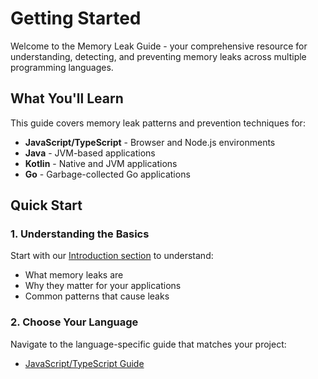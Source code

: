 # Getting Started

Welcome to the Memory Leak Guide - your comprehensive resource for understanding, detecting, and preventing memory leaks across multiple programming languages.

## What You'll Learn

This guide covers memory leak patterns and prevention techniques for:

- **JavaScript/TypeScript** - Browser and Node.js environments
- **Java** - JVM-based applications
- **Kotlin** - Native and JVM applications
- **Go** - Garbage-collected Go applications

## Quick Start

### 1. Understanding the Basics

Start with our [Introduction section](/introduction/what-is-memory-leak) to understand:

- What memory leaks are
- Why they matter for your applications
- Common patterns that cause leaks

### 2. Choose Your Language

Navigate to the language-specific guide that matches your project:

- [JavaScript/TypeScript Guide](/languages/javascript)
<!-- - [Java Guide](/languages/java) -->
<!-- - [Kotlin Guide](/languages/kotlin) -->
<!-- - [Go Guide](/languages/go) -->
